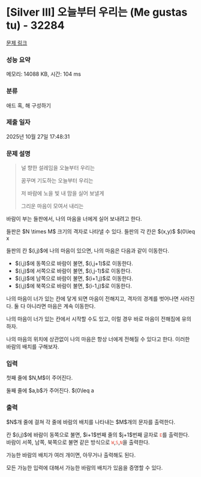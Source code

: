 # [Silver III] 오늘부터 우리는 (Me gustas tu) - 32284 

[문제 링크](https://www.acmicpc.net/problem/32284) 

### 성능 요약

메모리: 14088 KB, 시간: 104 ms

### 분류

애드 혹, 해 구성하기

### 제출 일자

2025년 10월 27일 17:48:31

### 문제 설명

<blockquote>
<p>널 향한 설레임을 오늘부터 우리는</p>

<p>꿈꾸며 기도하는 오늘부터 우리는</p>

<p>저 바람에 노을 빛 내 맘을 실어 보낼게</p>

<p>그리운 마음이 모여서 내리는</p>
</blockquote>

<p>바람이 부는 들판에서, 나의 마음을 너에게 실어 보내려고 한다.</p>

<p>들판은 $N \times M$ 크기의 격자로 나타낼 수 있다. 들판의 각 칸은 $(x,y)$ $(0\leq x<N,0\leq y<M)$와 같이 좌표로 나타낼 수 있으며, 위에서 $x+1$번째, 왼쪽에서 $y+1$번째에 위치한 칸이라는 것을 나타낸다. 들판의 각 칸에는 동서남북 중 한 방향의 바람이 분다. 또한 들판에는 너가 $(a,b)$ 칸에 서 있고, 나의 마음이 격자 어딘가에 정확히 1개 있다.</p>

<p>들판의 칸 $(i,j)$에 나의 마음이 있으면, 나의 마음은 다음과 같이 이동한다.</p>

<ul>
	<li>$(i,j)$에 동쪽으로 바람이 불면, $(i,j+1)$로 이동한다.</li>
	<li>$(i,j)$에 서쪽으로 바람이 불면, $(i,j-1)$로 이동한다.</li>
	<li>$(i,j)$에 남쪽으로 바람이 불면, $(i+1,j)$로 이동한다.</li>
	<li>$(i,j)$에 북쪽으로 바람이 불면, $(i-1,j)$로 이동한다.</li>
</ul>

<p>나의 마음이 너가 있는 칸에 닿게 되면 마음이 전해지고, 격자의 경계를 벗어나면 사라진다. 둘 다 아니라면 마음은 계속 이동한다.</p>

<p>나의 마음이 너가 있는 칸에서 시작할 수도 있고, 이럴 경우 바로 마음이 전해짐에 유의하자.</p>

<p>나의 마음의 위치에 상관없이 나의 마음은 항상 너에게 전해질 수 있다고 한다. 이러한 바람의 배치를 구해보자.</p>

### 입력 

 <p>첫째 줄에 $N,M$이 주어진다.</p>

<p>둘째 줄에 $a,b$가 주어진다. $(0\leq a<N,0\leq b<M)$</p>

### 출력 

 <p>$N$개 줄에 걸쳐 각 줄에 바람의 배치를 나타내는 $M$개의 문자를 출력한다.</p>

<p>칸 $(i,j)$에 바람이 동쪽으로 불면, $i+1$번째 줄의 $j+1$번째 글자로 <span style="color:#e74c3c;"><code>E</code></span>를 출력한다. 바람이 서쪽, 남쪽, 북쪽으로 불면 같은 방식으로 <span style="color:#e74c3c;"><code>W</code></span>,<span style="color:#e74c3c;"><code>S</code></span>,<span style="color:#e74c3c;"><code>N</code></span>을 출력한다.</p>

<p>가능한 바람의 배치가 여러 개이면, 아무거나 출력해도 된다.</p>

<p>모든 가능한 입력에 대해서 가능한 바람의 배치가 있음을 증명할 수 있다.</p>

